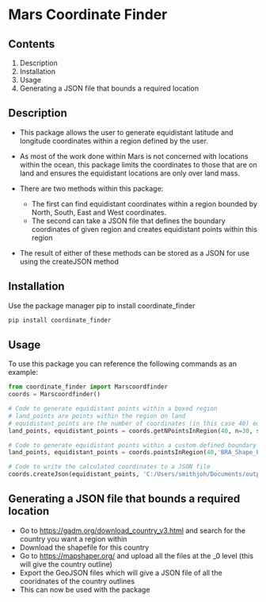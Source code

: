 # Mars Coordinate Finder
## Contents
1. Description
2. Installation
3. Usage
4. Generating a JSON file that bounds a required location

## Description
- This package allows the user to generate equidistant latitude and longitude coordinates within a region
defined by the user.
- As most of the work done within Mars is not concerned with locations within the ocean, this package limits
the coordinates to those that are on land and ensures the equidistant locations are only over land mass.
- There are two methods within this package: 
    - The first can find equidistant coordinates within a region bounded by North, South, East and West coordinates. 
    - The second can take a JSON file that defines the boundary coordinates of given region and creates equidistant
    points within this region
    
- The result of either of these methods can be stored as a JSON for use using the createJSON method

## Installation
Use the package manager pip to install coordinate_finder
```python
pip install coordinate_finder
```
## Usage
To use this package you can reference the following commands as an example:

```python
from coordinate_finder import Marscoordfinder
coords = Marscoordfinder()

# Code to generate equidistant points within a boxed region
# land_points are points within the region on land
# equidistant_points are the number of coordinates (in this case 40) equidistant across the land in this region
land_points, equidistant_points = coords.getNPointsInRegion(40, n=30, s=26, e=86.9, w=83.3, fidelity = 0.08)

# Code to generate equidistant points within a custom defined boundary
land_points, equidistant_points = coords.pointsInRegion(40,'BRA_Shape_Points.json')

# Code to write the calculated coordinates to a JSON file
coords.createJson(equidistant_points, 'C:/Users/smithjoh/Documents/output_coords.json')

```
## Generating a JSON file that bounds a required location
- Go to https://gadm.org/download_country_v3.html and search for the country you want a region within
- Download the shapefile for this country
- Go to https://mapshaper.org/ and upload all the files at the _0 level (this will give the country outline)
- Export the GeoJSON files which will give a JSON file of all the cooridnates of the country outlines
- This can now be used with the package